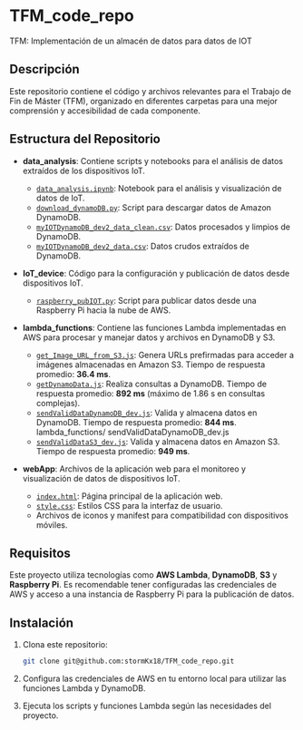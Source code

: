 # TFM_code_repo

TFM: Implementación de un almacén de datos para datos de IOT

## Descripción

Este repositorio contiene el código y archivos relevantes para el Trabajo de Fin de Máster (TFM), organizado en diferentes carpetas para una mejor comprensión y accesibilidad de cada componente.

## Estructura del Repositorio

- **data_analysis**: Contiene scripts y notebooks para el análisis de datos extraídos de los dispositivos IoT.

  - [`data_analysis.ipynb`](./data_analysis/data_analysis.ipynb): Notebook para el análisis y visualización de datos de IoT.
  - [`download_dynamoDB.py`](./data_analysis/download_dynamoDB.py): Script para descargar datos de Amazon DynamoDB.
  - [`myIOTDynamoDB_dev2_data_clean.csv`](./data_analysis/myIOTDynamoDB_dev2_data_clean.csv): Datos procesados y limpios de DynamoDB.
  - [`myIOTDynamoDB_dev2_data.csv`](./data_analysis/myIOTDynamoDB_dev2_data.csv): Datos crudos extraídos de DynamoDB.

- **IoT_device**: Código para la configuración y publicación de datos desde dispositivos IoT.

  - [`raspberry_pubIOT.py`](./IoT_device/raspberry_pubIOT.py): Script para publicar datos desde una Raspberry Pi hacia la nube de AWS.

- **lambda_functions**: Contiene las funciones Lambda implementadas en AWS para procesar y manejar datos y archivos en DynamoDB y S3.

  - [`get_Image_URL_from_S3.js`](./lambda_functions/get_Image_URL_from_S3.js): Genera URLs prefirmadas para acceder a imágenes almacenadas en Amazon S3. Tiempo de respuesta promedio: **36.4 ms**.
  - [`getDynamoData.js`](./lambda_functions/getDynamoData.js): Realiza consultas a DynamoDB. Tiempo de respuesta promedio: **892 ms** (máximo de 1.86 s en consultas complejas).
  - [`sendValidDataDynamoDB_dev.js`](./lambda_functions/sendValidDataDynamoDB_dev.js): Valida y almacena datos en DynamoDB. Tiempo de respuesta promedio: **844 ms**.
    lambda_functions/ sendValidDataDynamoDB_dev.js
  - [`sendValidDataS3_dev.js`](./lambda_functions/sendValidDataS3_dev.js): Valida y almacena datos en Amazon S3. Tiempo de respuesta promedio: **949 ms**.

- **webApp**: Archivos de la aplicación web para el monitoreo y visualización de datos de dispositivos IoT.
  - [`index.html`](./webApp/index.html): Página principal de la aplicación web.
  - [`style.css`](./webApp/style.css): Estilos CSS para la interfaz de usuario.
  - Archivos de iconos y manifest para compatibilidad con dispositivos móviles.

## Requisitos

Este proyecto utiliza tecnologías como **AWS Lambda**, **DynamoDB**, **S3** y **Raspberry Pi**. Es recomendable tener configuradas las credenciales de AWS y acceso a una instancia de Raspberry Pi para la publicación de datos.

## Instalación

1. Clona este repositorio:
   ```bash
   git clone git@github.com:stormKx18/TFM_code_repo.git
   ```
2. Configura las credenciales de AWS en tu entorno local para utilizar las funciones Lambda y DynamoDB.

3. Ejecuta los scripts y funciones Lambda según las necesidades del proyecto.
